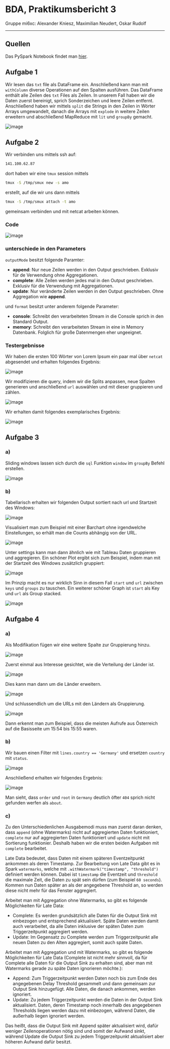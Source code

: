 # BDA, Praktikumsbericht 3

Gruppe mi6xc: Alexander Kniesz, Maximilian Neudert, Oskar Rudolf

---

<script type="text/javascript" src="http://cdn.mathjax.org/mathjax/latest/MathJax.js?config=TeX-AMS-MML_HTMLorMML"></script>
<script type="text/x-mathjax-config">
    MathJax.Hub.Config({ tex2jax: {inlineMath: [['$', '$']]}, messageStyle: "none" });
</script>

## Quellen

Das PySpark Notebook findet man [hier](https://141.100.62.87:7070/#/notebook/2ECVJRCPX).

## Aufgabe 1

Wir lesen das `txt` file als DataFrame ein. Anschließend kann man mit `withColumn` diverse Operationen auf den Spalten ausführen.
Das DataFrame enthält alle Zeilen des `txt` Files als Zeilen. In unserem Fall haben wir die Daten zuerst bereinigt, sprich Sonderzeichen und leere Zeilen entfernt.
Anschließend haben wir mittels `split` die Strings in den Zeilen in Wörter Arrays umgewandelt, danach die Arrays mit `explode` in weitere Zeilen erweitern und abschließend MapReduce mit `lit` und `groupBy` gemacht.

![image](res/fig1-00.png)

<div style="page-break-after: always;"></div>

## Aufgabe 2

Wir verbinden uns mittels ssh auf:

```bash
141.100.62.87
```

dort haben wir eine `tmux` session mittels

```bash
tmux -S /tmp/smux new -s amo
```

erstellt, auf die wir uns dann mittels

```bash
tmux -S /tmp/smux attach -t amo
```

gemeinsam verbinden und mit netcat arbeiten können.

### Code

![image](res/fig2-00.png)

### unterschiede in den Parameters

`outputMode` besitzt folgende Paramter:

- **append**: Nur neue Zeilen werden in den Output geschrieben. Exklusiv für de Verwendung ohne Aggregationen.
- **complete**: Alle Zeilen werden jedes mal in den Output geschrieben. Exklusiv für die Verwendung mit Aggregationen.
- **update**: Nur veränderte Zeilen werden in den Output geschrieben. Ohne Aggregation wie **append**.

und `format` besitzt unter anderem folgende Parameter:

- **console**: Schreibt den verarbeiteten Stream in die Console sprich in den Standard Output.
- **memory**: Schreibt den verarbeiteten Stream in eine in Memory Datenbank. Folglich für große Datenmengen eher ungeeignet.

### Testergebnisse

Wir haben die ersten 100 Wörter von Lorem Ipsum ein paar mal über `netcat` abgesendet und erhalten folgendes Ergebnis:

![image](res/fig2-01.png)

Wir modifizieren die query, indem wir die Splits anpassen, neue Spalten generieren und anschließend `url` auswählen und mit dieser gruppieren und zählen.

![image](res/fig2-02.png)

Wir erhalten damit folgendes exemplarisches Ergebnis:

![image](res/fig2-03.png)

<div style="page-break-after: always;"></div>

## Aufgabe 3

### a)

Sliding windows lassen sich durch die `sql` Funktion `window` im `groupBy` Befehl erstellen.

![image](res/fig3a-00.png)

### b)

Tabellarisch erhalten wir folgenden Output sortiert nach url und Startzeit des Windows:

![image](res/fig3b-00.png)

Visualisiert man zum Beispiel mit einer Barchart ohne irgendwelche Einstellungen, so erhält man die Counts abhängig von der URL.

![image](res/fig3b-01.png)

Unter settings kann man dann ähnlich wie mit Tableau Daten gruppieren und aggregieren. Ein schöner Plot ergibt sich zum Beispiel, indem man mit der Startzeit des Windows zusätzlich gruppiert:

![image](res/fig3b-02.png)

Im Prinzip macht es nur wirklich Sinn in diesem Fall `start` und `url` zwischen `keys` und `groups` zu tauschen. Ein weiterer schöner Graph ist `start` als Key und `url` als Group stacked.

![image](res/fig3b-03.png)

<div style="page-break-after: always;"></div>

## Aufgabe 4

### a)

Als Modifikation fügen wir eine weitere Spalte zur Gruppierung hinzu.

![image](res/fig4a-000.png)

Zuerst einmal aus Interesse gesichtet, wie die Verteilung der Länder ist.

![image](res/fig4a-00.png)

Dies kann man dann um die Länder erweitern.

![image](res/fig4a-01.png)

Und schlussendlich um die URLs mit den Ländern als Gruppierung.

![image](res/fig4a-02.png)

Dann erkennt man zum Beispiel, dass die meisten Aufrufe aus Österreich auf die Basisseite um 15:54 bis 15:55 waren.

### b)

Wir bauen einen Filter mit `lines.country == 'Germany'` und ersetzen `country` mit `status`.

![image](res/fig4b-00.png)

Anschließend erhalten wir folgendes Ergebnis:

![image](res/fig4b-01.png)

Man sieht, dass `order` und `root` in `Germany` deutlich öfter `404` sprich nicht gefunden werfen als `about`.

### c)

Zu den Unterschiedenlichen Ausgabemodi muss man zuerst daran denken, dass `append` (ohne Watermarks) nicht auf aggregierten Daten funktioniert, `complete` nur auf aggregierten Daten funktioniert und `update` nicht mit Sortierung funktionier. Deshalb haben wir die ersten beiden Aufgaben mit `complete` bearbeitet.

Late Data bedeutet, dass Daten mit einem späteren Eventzeitpunkt ankommen als deren Timestamp.
Zur Bearbeitung von Late Data gibt es in Spark `watermarks`, welche mit `.withWatermark("timestamp", "threshold")` definiert werden können. Dabei ist `timestamp` die Eventzeit und `threshold` die maximale Zeit, die Daten zu spät sein dürfen (zum Beispiel `60 seconds`). Kommen nun Daten später an als der angegebene Threshold an, so werden diese nicht mehr für das Fenster aggregiert.

Arbeitet man mit Aggregation ohne Watermarks, so gibt es folgende Möglichkeiten für Late Data:

- Complete: Es werden grundsätzlich alle Daten für die Output Sink mit einbezogen und entsprechend aktualisiert. Späte Daten werden damit auch verarbeitet, da alle Daten inklusive der späten Daten zum Triggerzeitpunkt aggregiert werden.
- Update: Im Gegensatz zu Complete werden zum Triggerzeitpunkt alle neuen Daten zu den Alten aggregiert, somit auch späte Daten.

Arbeitet man mit Aggregation und mit Watermarks, so gibt es folgende Möglichkeiten für Late Data (Complete ist nicht mehr sinnvoll, da für Complete alle Daten für die Output Sink zu erhalten sind, aber man mit Watermarks gerade zu späte Daten ignorieren möchte.):

- Append: Zum Triggerzeitpunkt werden Daten noch bis zum Ende des angegebenen Delay Threshold gesammelt und dann gemeinsam zur Output Sink hinzugefügt. Alle Daten, die danach ankommen, werden ignoriert.
- Update: Zu jedem Triggerzeitpunkt werden die Daten in der Output Sink aktualisiert. Daten, deren Timestamp noch innerhalb des angegebenen Thresholds liegen werden dazu mit einbezogen, während Daten, die außerhalb liegen ignoriert werden.

Das heißt, dass die Output Sink mit Append später aktualisiert wird, dafür weniger Zeilenoperationen nötig sind und somit der Aufwand sinkt, während Update die Output Sink zu jedem Triggerzeitpunkt aktualisiert aber höheren Aufwand dafür besitzt.
